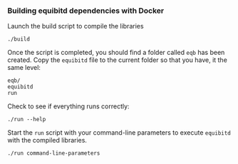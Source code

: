### Building equibitd dependencies with Docker

Launch the build script to compile the libraries
```
./build
```

Once the script is completed, you should find a folder called `eqb` has been created.
Copy the `equibitd` file to the current folder so that you have, it the same level:
```
eqb/
equibitd
run
```

Check to see if everything runs correctly:
```
./run --help
```

Start the `run` script with your command-line parameters to execute `equibitd` with the compiled libraries.
```
./run command-line-parameters
```
